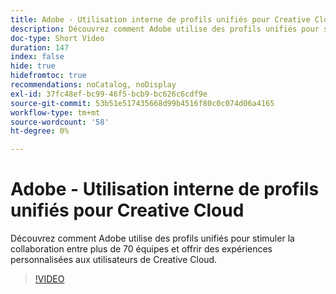 ```yaml
---
title: Adobe - Utilisation interne de profils unifiés pour Creative Cloud
description: Découvrez comment Adobe utilise des profils unifiés pour stimuler la collaboration entre plus de 70 équipes et offrir des expériences personnalisées aux utilisateurs de Creative Cloud.
doc-type: Short Video
duration: 147
index: false
hide: true
hidefromtoc: true
recommendations: noCatalog, noDisplay
exl-id: 37fc48ef-bc99-46f5-bcb9-bc626c6cdf9e
source-git-commit: 53b51e517435668d99b4516f80c0c074d06a4165
workflow-type: tm+mt
source-wordcount: '58'
ht-degree: 0%

---
```


# Adobe - Utilisation interne de profils unifiés pour Creative Cloud

Découvrez comment Adobe utilise des profils unifiés pour stimuler la collaboration entre plus de 70 équipes et offrir des expériences personnalisées aux utilisateurs de Creative Cloud.

<!-- 62_S655_3442541_146_adobes-internal-use-of-unified-profiles-for-creative-cloud -->
>[!VIDEO](https://video.tv.adobe.com/v/3458283/?learn=on&enablevpops=true)
